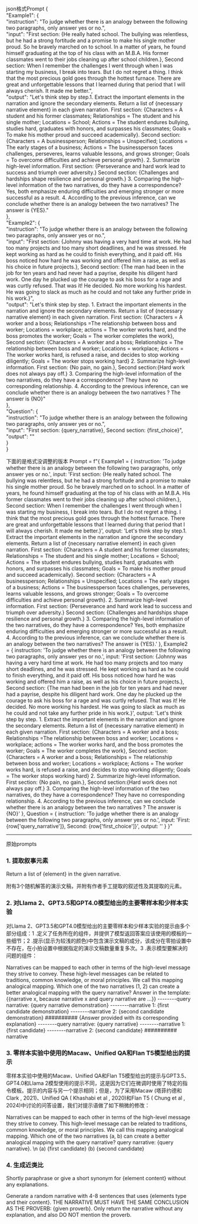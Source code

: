 json格式Prompt
{  
    "Example1": {  
        "instruction": "To judge whether there is an analogy between the following two paragraphs, only answer yes or no.",  
        "input": "First section: {He really hated school. The bullying was relentless, but he had a strong fortitude and a promise to make his single mother proud. So he bravely marched on to school. In a matter of years, he found himself graduating at the top of his class with an M.B.A. His former classmates went to their jobs cleaning up after school children.}, Second section: When I remember the challenges I went through when I was starting my business, I break into tears. But I do not regret a thing. I think that the most precious gold goes through the hottest furnace. There are great and unforgettable lessons that I learned during that period that I will always cherish. It made me better.",  
        "output": "Let's think step by step.1. Extract the important elements in the narration and ignore the secondary elements. Return a list of {necessary narrative element} in each given narration. First section: {Characters = A student and his former classmates; Relationships = The student and his single mother; Locations = School; Actions = The student endures bullying, studies hard, graduates with honors, and surpasses his classmates; Goals = To make his mother proud and succeed academically}.  Second section: {Characters = A businessperson; Relationships = Unspecified; Locations = The early stages of a business; Actions = The businessperson faces challenges, perseveres, learns valuable lessons, and grows stronger; Goals = To overcome difficulties and achieve personal growth}. 2. Summarize high-level information.  First section: {Perseverance and hard work lead to success and triumph over adversity.}  Second section: {Challenges and hardships shape resilience and personal growth.} 3. Comparing the high-level information of the two narratives, do they have a correspondence?  Yes, both emphasize enduring difficulties and emerging stronger or more successful as a result. 4. According to the previous inference, can we conclude whether there is an analogy between the two narratives?  The answer is {YES}."  
    },  
    "Example2": {  
        "instruction": "To judge whether there is an analogy between the following two paragraphs, only answer yes or no.",  
        "input": "First section: {Johnny was having a very hard time at work. He had too many projects and too many short deadlines, and he was stressed. He kept working as hard as he could to finish everything, and it paid off. His boss noticed how hard he was working and offered him a raise, as well as his choice in future projects.}, Second section: {The man had been in the job for ten years and had never had a payrise, despite his diligent hard work. One day he plucked up the courage to ask his boss for a rage and was curtly refused. That was it! He decided. No more working his hardest. He was going to slack as much as he could and not take any further pride in his work.}",  
        "output": "Let's think step by step. 1.  Extract the important elements in the narration and ignore the secondary elements. Return a list of {necessary narrative element} in each given narration. First section: {Characters = A worker and a boss; Relationships =The relationship between boss and worker; Locations = workplace; actions = The worker works hard, and the boss promotes the worker; Goals = The worker completes the work},  Second section: {Characters = A worker and a boss; Relationships = The relationship between boss and worker; Locations = workplace; Actions = The worker works hard, is refused a raise, and decides to stop working diligently; Goals = The worker stops working hard} 2. Summarize high-level information. First section: {No pain, no gain.}, Second section:{Hard work does not always pay off.} 3. Comparing the high-level information of the two narratives, do they have a correspondence? They have no corresponding relationship. 4. According to the previous inference, can we conclude whether there is an analogy between the two narratives ? The answer is {NO}"  
    },  
    "Question": {  
        "instruction": "To judge whether there is an analogy between the following two paragraphs, only answer yes or no.",  
        "input": "First section: {query_narrative}, Second section: {first_choice}",  
        "output": ""  
    }  
}

下面的是格式没调整的版本
Prompt = f"{
Example1 = {
	instruction: 'To judge whether there is an analogy between the following two paragraphs, only answer yes or no.', 
	input: 'First section: {He really hated school. The bullying was relentless, but he had a strong fortitude and a promise to make his single mother proud. So he bravely marched on to school. In a matter of years, he found himself graduating at the top of his class with an M.B.A. His former classmates went to their jobs cleaning up after school children.}, Second section: When I remember the challenges I went through when I was starting my business, I break into tears. But I do not regret a thing. I think that the most precious gold goes through the hottest furnace. There are great and unforgettable lessons that I learned during that period that I will always cherish. It made me better.}', 
	output: 'Let's think step by step.1. Extract the important elements in the narration and ignore the secondary elements. Return a list of {necessary narrative element} in each given narration. First section: {Characters = A student and his former classmates; Relationships = The student and his single mother; Locations = School; Actions = The student endures bullying, studies hard, graduates with honors, and surpasses his classmates; Goals = To make his mother proud and succeed academically}.  Second section: {Characters = A businessperson; Relationships = Unspecified; Locations = The early stages of a business; Actions = The businessperson faces challenges, perseveres, learns valuable lessons, and grows stronger; Goals = To overcome difficulties and achieve personal growth}. 2. Summarize high-level information.  First section: {Perseverance and hard work lead to success and triumph over adversity.}  Second section: {Challenges and hardships shape resilience and personal growth.} 3. Comparing the high-level information of the two narratives, do they have a correspondence?  Yes, both emphasize enduring difficulties and emerging stronger or more successful as a result. 4. According to the previous inference, can we conclude whether there is an analogy between the two narratives?  The answer is {YES}.'
	}, 
Example2 = {
	instruction: 'To judge whether there is an analogy between the following two paragraphs, only answer yes or no.', 
	input: 'First section: {Johnny was having a very hard time at work. He had too many projects and too many short deadlines, and he was stressed. He kept working as hard as he could to finish everything, and it paid off. His boss noticed how hard he was working and offered him a raise, as well as his choice in future projects.}, Second section: {The man had been in the job for ten years and had never had a payrise, despite his diligent hard work. One day he plucked up the courage to ask his boss for a rage and was curtly refused. That was it! He decided. No more working his hardest. He was going to slack as much as he could and not take any further pride in his work.}', 
	output: 'Let's think step by step. 1.  Extract the important elements in the narration and ignore the secondary elements. Return a list of {necessary narrative element} in each given narration. First section: {Characters = A worker and a boss; Relationships =The relationship between boss and worker; Locations = workplace; actions = The worker works hard, and the boss promotes the worker; Goals = The worker completes the work},  Second section: {Characters = A worker and a boss; Relationships = The relationship between boss and worker; Locations = workplace; Actions = The worker works hard, is refused a raise, and decides to stop working diligently; Goals = The worker stops working hard} 2. Summarize high-level information. First section: {No pain, no gain.}, Second section:{Hard work does not always pay off.} 3. Comparing the high-level information of the two narratives, do they have a correspondence? They have no corresponding relationship. 4. According to the previous inference, can we conclude whether there is an analogy between the two narratives ? The answer is {NO}'
	}, 
Question = {
	instruction: 'To judge whether there is an analogy between the following two paragraphs, only answer yes or no.', 
	input: 'First: {row['query_narrative']}, Second: {row['first_choice']}', 
	output: ''
	}
}"


----
原始prompts
### 1. 提取叙事元素

Return a list of {element} in the given narrative.

附有3个随机解答的演示文稿，并附有作者手工提取的叙述性及其提取的元素。

### 2. 对Llama 2、GPT3.5和GPT4.0模型给出的主要零样本和少样本实验

对Llama 2、GPT3.5和GPT4.0模型给出的主要零样本和少样本实验的提示由多个部分组成：1 .定义了任务所在的组件，并提供了模型返回答案应该使用的模板的一些细节；2 .提示(显示为较浅的颜色)中包含演示文稿的成分，该成分在零拍设置中不存在，在小拍设置中根据指定的演示文稿数量重复多次。3 .表示模型要解决的问题的组件：

Narratives can be mapped to each other in terms of the high-level message they strive to convey. These high-level messages can be related to traditions, common knowledge, or moral principles. We call this mapping analogical mapping. Which one of the two narratives (1, 2) can create a better analogical mapping with the query narrative? Answer in the template: {{narrative x, because narrative x and query narrative are ...}}
--------query narrative: {query narrative demonstration} 
--------narrative 1: {first candidate demonstration} 
--------narrative 2: {second candidate demonstration} 
########## 
{Answer provided with its corresponding explanation} 
--------query narrative: {query narrative} 
--------narrative 1: {first candidate} 
--------narrative 2: {second candidate} 
########## 
narrative

### 3. 零样本实验中使用的Macaw、Unified QA和Flan T5模型给出的提示

零样本实验中使用的Macaw、Unified QA和Flan T5模型给出的提示与GPT3.5、GPT4.0和Llama 2模型使用的提示不同，这是因为它们在微调时使用了特定的指令模板。提示的内容与另一个提示相同；但是，为了采用Macaw (塔菲约德和Clark , 2021)、Unified QA ( Khashabi et al , 2020)和Flan T5 ( Chung et al , 2024)中讨论的问答设置，我们对提示语做了如下稍微的修改：

Narratives can be mapped to each other in terms of the high-level message they strive to convey. This high-level message can be related to traditions, common knowledge, or moral principles. We call this mapping analogical mapping. Which one of the two narratives (a, b) can create a better analogical mapping with the query narrative? query narrative: {query narrative}. \\n (a) {first candidate} (b) {second candidate}

### 4. 生成近类比

Shortly paraphrase or give a short synonym for {element content} without any explanations.

Generate a random narrative with 4-8 sentences that uses {elements type and their content}. THE NARRATIVE MUST HAVE THE SAME CONCLUSION AS THE PROVERB: {given proverb}. Only return the narrative without any explanation, and also DO NOT mention the proverb.



